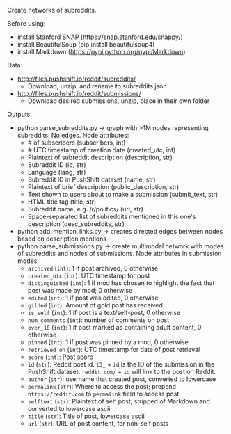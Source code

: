 Create networks of subreddits.

Before using:
- install Stanford SNAP (https://snap.stanford.edu/snappy/)
- install BeautifulSoup (pip install beautifulsoup4)
- install Markdown (https://pypi.python.org/pypi/Markdown)

Data:
- http://files.pushshift.io/reddit/subreddits/
    - Download, unzip, and rename to subreddits.json
- http://files.pushshift.io/reddit/submissions/
    - Download desired submissions, unzip, place in their own folder
 
Outputs:
- python parse_subreddits.py -> graph with >1M nodes representing subreddits. No edges. Node attributes:
    - \# of subscribers (subscribers, int)
    - \# UTC timestamp of creation date (created_utc, int)
    - Plaintext of subreddit description (description, str)
    - Subreddit ID (id, str)
    - Language (lang, str)
    - Subreddit ID in PushShift dataset (name, str)
    - Plaintext of brief description (public_description, str)
    - Text shown to users about to make a submission (submit_text, str)
    - HTML title tag (title, str)
    - Subreddit name, e.g. /r/politics/ (url, str)
    - Space-separated list of subreddits mentioned in this one's description (desc_subreddits, str)
- python add_mention_links.py -> creates directed edges between nodes based on description mentions
- python parse_submissions.py -> create multimodal network with modes of subreddits and nodes of submissions. Node attributes in submission modes:
    - `archived` (`int`): 1 if post archived, 0 otherwise
    - `created_utc` (`int`): UTC timestamp for post
    - `distinguished` (`int`): 1 if mod has chosen to highlight the fact that post was made by mod; 0 otherwise
    - `edited` (`int`): 1 if post was edited, 0 otherwise
    - `gilded` (`int`): Amount of gold post has received
    - `is_self` (`int`): 1 if post is a text/self-post, 0 otherwise
    - `num_comments` (`int`): number of comments on post
    - `over_18` (`int`): 1 if post marked as containing adult content, 0 otherwise
    - `pinned` (`int`): 1 if post was pinned by a mod, 0 otherwise
    - `retrieved_on` (`int`): UTC timestamp for date of post retrieval
    - `score` (`int`): Post score    
    - `id` (`str`): Reddit post id. `t3_` + `id` is the ID of the submission in the PushShift dataset. `reddit.com/` + `id` will link to the post on Reddit.
    - `author` (`str`): username that created post, converted to lowercase
    - `permalink` (`str`): Where to access the post; prepend `https://reddit.com` to `permalink` field to access post
    - `selftext` (`str`): Plaintext of self post, stripped of Markdown and converted to lowercase ascii
    - `title` (`str`): Title of post, lowercase ascii
    - `url` (`str`): URL of post content, for non-self posts
